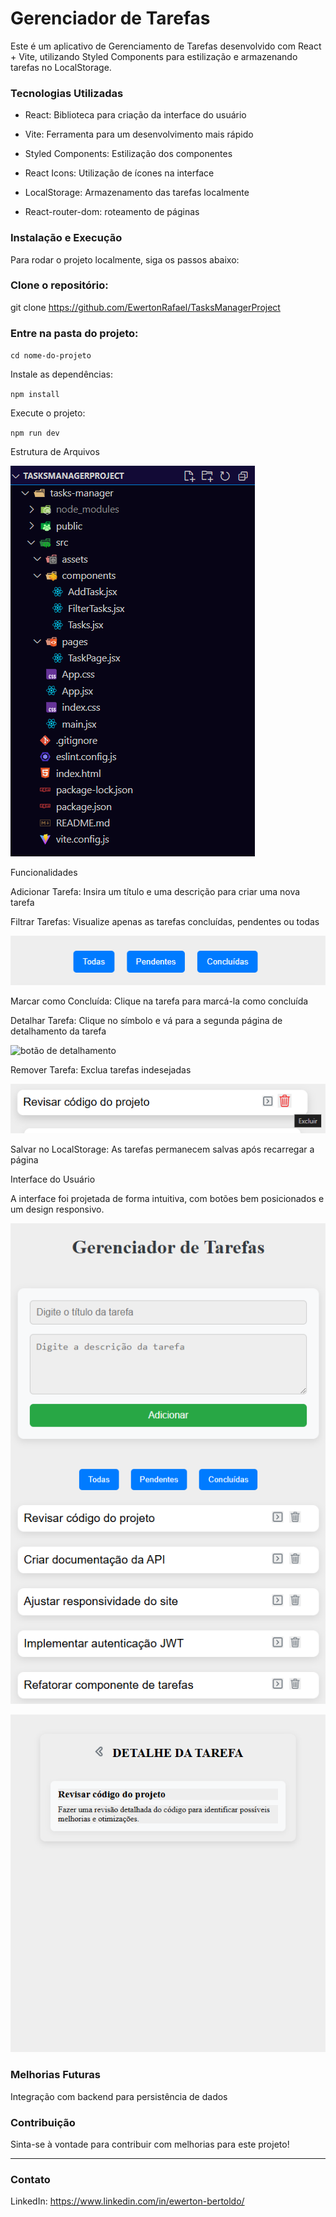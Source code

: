 # Gerenciador de Tarefas

Este é um aplicativo de Gerenciamento de Tarefas desenvolvido com React + Vite, utilizando Styled Components para estilização e armazenando tarefas no LocalStorage.

### Tecnologias Utilizadas

- React: Biblioteca para criação da interface do usuário

- Vite: Ferramenta para um desenvolvimento mais rápido

- Styled Components: Estilização dos componentes

- React Icons: Utilização de ícones na interface

- LocalStorage: Armazenamento das tarefas localmente
  
- React-router-dom: roteamento de páginas

### Instalação e Execução

Para rodar o projeto localmente, siga os passos abaixo:

### Clone o repositório:

git clone https://github.com/EwertonRafael/TasksManagerProject

### Entre na pasta do projeto:

`cd nome-do-projeto`

Instale as dependências:

`npm install`

Execute o projeto:

`npm run dev`

Estrutura de Arquivos

![estrutura do projeto](tasks-manager/public/estruturaDoProjeto.png)

Funcionalidades

Adicionar Tarefa: Insira um título e uma descrição para criar uma nova tarefa

Filtrar Tarefas: Visualize apenas as tarefas concluídas, pendentes ou todas

![bot~es de filtrar](tasks-manager/public/botoesDeFiltrar.png)

Marcar como Concluída: Clique na tarefa para marcá-la como concluída

Detalhar Tarefa: Clique no símbolo e vá para a segunda página de detalhamento da tarefa

![botão de detalhamento]()

Remover Tarefa: Exclua tarefas indesejadas

![botão delete](tasks-manager/public/botaoDelete.png)

Salvar no LocalStorage: As tarefas permanecem salvas após recarregar a página

Interface do Usuário

A interface foi projetada de forma intuitiva, com botões bem posicionados e um design responsivo.

![interface](tasks-manager/public/interface.png)

![tela de detalhamento da tarefa](tasks-manager/public/pagDetalhe.png)

### Melhorias Futuras

Integração com backend para persistência de dados

### Contribuição

Sinta-se à vontade para contribuir com melhorias para este projeto!

---

### Contato

LinkedIn: https://www.linkedin.com/in/ewerton-bertoldo/

